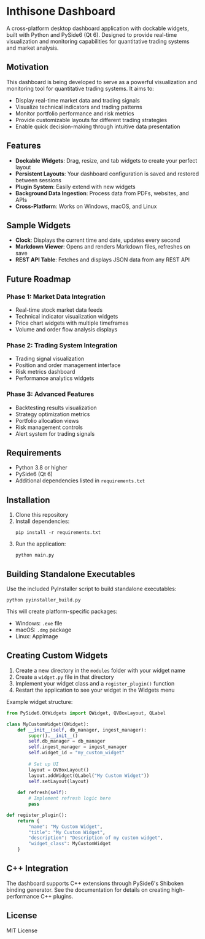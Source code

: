 # Inthisone Dashboard

A cross-platform desktop dashboard application with dockable widgets, built with Python and PySide6 (Qt 6). Designed to provide real-time visualization and monitoring capabilities for quantitative trading systems and market analysis.

## Motivation

This dashboard is being developed to serve as a powerful visualization and monitoring tool for quantitative trading systems. It aims to:
- Display real-time market data and trading signals
- Visualize technical indicators and trading patterns
- Monitor portfolio performance and risk metrics
- Provide customizable layouts for different trading strategies
- Enable quick decision-making through intuitive data presentation

## Features

- **Dockable Widgets**: Drag, resize, and tab widgets to create your perfect layout
- **Persistent Layouts**: Your dashboard configuration is saved and restored between sessions
- **Plugin System**: Easily extend with new widgets
- **Background Data Ingestion**: Process data from PDFs, websites, and APIs
- **Cross-Platform**: Works on Windows, macOS, and Linux

## Sample Widgets

- **Clock**: Displays the current time and date, updates every second
- **Markdown Viewer**: Opens and renders Markdown files, refreshes on save
- **REST API Table**: Fetches and displays JSON data from any REST API

## Future Roadmap

### Phase 1: Market Data Integration
- Real-time stock market data feeds
- Technical indicator visualization widgets
- Price chart widgets with multiple timeframes
- Volume and order flow analysis displays

### Phase 2: Trading System Integration
- Trading signal visualization
- Position and order management interface
- Risk metrics dashboard
- Performance analytics widgets

### Phase 3: Advanced Features
- Backtesting results visualization
- Strategy optimization metrics
- Portfolio allocation views
- Risk management controls
- Alert system for trading signals

## Requirements

- Python 3.8 or higher
- PySide6 (Qt 6)
- Additional dependencies listed in `requirements.txt`

## Installation

1. Clone this repository
2. Install dependencies:
   ```
   pip install -r requirements.txt
   ```
3. Run the application:
   ```
   python main.py
   ```

## Building Standalone Executables

Use the included PyInstaller script to build standalone executables:

```
python pyinstaller_build.py
```

This will create platform-specific packages:
- Windows: `.exe` file
- macOS: `.dmg` package
- Linux: AppImage

## Creating Custom Widgets

1. Create a new directory in the `modules` folder with your widget name
2. Create a `widget.py` file in that directory
3. Implement your widget class and a `register_plugin()` function
4. Restart the application to see your widget in the Widgets menu

Example widget structure:

```python
from PySide6.QtWidgets import QWidget, QVBoxLayout, QLabel

class MyCustomWidget(QWidget):
    def __init__(self, db_manager, ingest_manager):
        super().__init__()
        self.db_manager = db_manager
        self.ingest_manager = ingest_manager
        self.widget_id = "my_custom_widget"
        
        # Set up UI
        layout = QVBoxLayout()
        layout.addWidget(QLabel("My Custom Widget"))
        self.setLayout(layout)
    
    def refresh(self):
        # Implement refresh logic here
        pass

def register_plugin():
    return {
        "name": "My Custom Widget",
        "title": "My Custom Widget",
        "description": "Description of my custom widget",
        "widget_class": MyCustomWidget
    }
```

## C++ Integration

The dashboard supports C++ extensions through PySide6's Shiboken binding generator. See the documentation for details on creating high-performance C++ plugins.

## License

MIT License